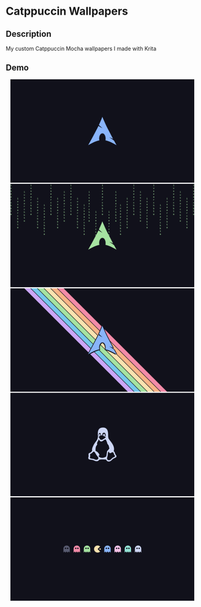 # Catppuccin Wallpapers

## Description

My custom Catppuccin Mocha wallpapers I made with Krita

## Demo

<p align="center">
    <img src="arch.png" width="480" />
    <img src="arch_matrix.png" width="480" />
    <img src="arch_rainbow.png" width="480" />
    <img src="linux.png" width="480" />
    <img src="pacman.png" width="480" />
</p>
